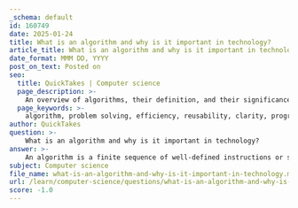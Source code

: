 ```yaml
---
_schema: default
id: 160749
date: 2025-01-24
title: What is an algorithm and why is it important in technology?
article_title: What is an algorithm and why is it important in technology?
date_format: MMM DD, YYYY
post_on_text: Posted on
seo:
  title: QuickTakes | Computer science
  page_description: >-
    An overview of algorithms, their definition, and their significance in technology, including problem-solving, efficiency, reusability, clarity in programming, and communication among developers.
  page_keywords: >-
    algorithm, problem solving, efficiency, reusability, clarity, programming, computer science, software development, communication, search algorithms, sorting algorithms
author: QuickTakes
question: >-
    What is an algorithm and why is it important in technology?
answer: >-
    An algorithm is a finite sequence of well-defined instructions or steps designed to perform a specific task or solve a particular problem. They can be expressed in various forms, including natural language, pseudocode, flowcharts, or programming languages. Algorithms are fundamental to computer science and programming, as they provide a clear method for systematically solving problems.\n\n### Importance of Algorithms in Technology\n\n1. **Problem Solving**: Algorithms are specifically designed to address particular problems. They break down complex tasks into manageable steps, making it easier to understand and implement solutions. For instance, a sorting algorithm organizes data in a specific order, which is essential for efficient data retrieval.\n\n2. **Efficiency**: Algorithms can be optimized for performance, allowing tasks to be completed in a timely manner. Efficient algorithms can significantly reduce the time and resources required to solve a problem. For example, a well-designed search algorithm can quickly locate information in a large dataset.\n\n3. **Reusability**: Once an algorithm is developed, it can be reused in different programs or applications. This promotes efficiency in software development, as programmers can leverage existing algorithms rather than starting from scratch. For example, sorting algorithms like QuickSort or MergeSort can be reused across various applications that require data sorting.\n\n4. **Clarity and Precision**: Writing algorithms ensures that the instructions are clear and unambiguous. This precision is crucial in programming and computer science, as it helps prevent misunderstandings and errors during implementation. A well-defined algorithm serves as a blueprint for coding, guiding developers in translating the logic into programming languages.\n\n5. **Foundation for Programming**: Algorithms are fundamental to programming. They guide the development of software by outlining the logic and flow of operations that need to be implemented in code. Understanding algorithms is essential for any programmer, as it enhances their ability to write efficient and effective code.\n\n6. **Communication**: Algorithms serve as a universal language for programmers. They can be expressed in various forms, such as pseudocode, flowcharts, or programming languages, facilitating communication among developers. This common understanding helps teams collaborate more effectively on software projects.\n\nIn summary, algorithms are crucial in technology as they provide structured methods for problem-solving, enhance efficiency, promote reusability, ensure clarity, and serve as a foundation for programming. Their importance cannot be overstated, as they are integral to the development of software and the functioning of various technological systems.
subject: Computer science
file_name: what-is-an-algorithm-and-why-is-it-important-in-technology.md
url: /learn/computer-science/questions/what-is-an-algorithm-and-why-is-it-important-in-technology
score: -1.0
---
```


&nbsp;
